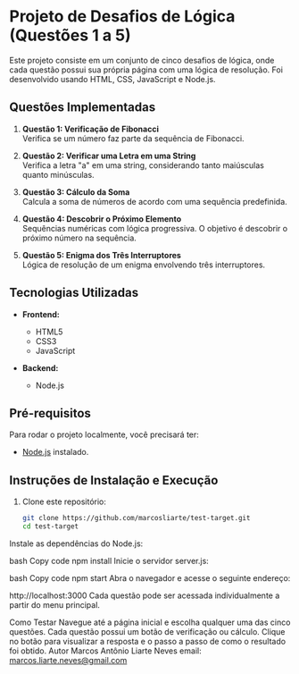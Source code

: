 # Projeto de Desafios de Lógica (Questões 1 a 5)

Este projeto consiste em um conjunto de cinco desafios de lógica, onde cada questão possui sua própria página com uma lógica de resolução. Foi desenvolvido usando HTML, CSS, JavaScript e Node.js.

## Questões Implementadas

1. **Questão 1: Verificação de Fibonacci**  
   Verifica se um número faz parte da sequência de Fibonacci.

2. **Questão 2: Verificar uma Letra em uma String**  
   Verifica a letra "a" em uma string, considerando tanto maiúsculas quanto minúsculas.

3. **Questão 3: Cálculo da Soma**  
   Calcula a soma de números de acordo com uma sequência predefinida.

4. **Questão 4: Descobrir o Próximo Elemento**  
   Sequências numéricas com lógica progressiva. O objetivo é descobrir o próximo número na sequência.

5. **Questão 5: Enigma dos Três Interruptores**  
   Lógica de resolução de um enigma envolvendo três interruptores.

## Tecnologias Utilizadas

- **Frontend:**
  - HTML5
  - CSS3
  - JavaScript

- **Backend:**
  - Node.js

## Pré-requisitos

Para rodar o projeto localmente, você precisará ter:

- [Node.js](https://nodejs.org/) instalado.

## Instruções de Instalação e Execução

1. Clone este repositório:
   ```bash
   git clone https://github.com/marcosliarte/test-target.git
   cd test-target
Instale as dependências do Node.js:

bash
Copy code
npm install
Inicie o servidor server.js:

bash
Copy code
npm start
Abra o navegador e acesse o seguinte endereço:

http://localhost:3000
Cada questão pode ser acessada individualmente a partir do menu principal.

Como Testar
Navegue até a página inicial e escolha qualquer uma das cinco questões.
Cada questão possui um botão de verificação ou cálculo.
Clique no botão para visualizar a resposta e o passo a passo de como o resultado foi obtido.
Autor
Marcos Antônio Liarte Neves
email: marcos.liarte.neves@gmail.com
